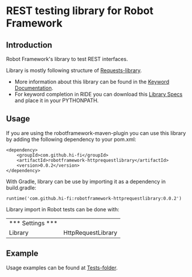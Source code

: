 # REST testing library for Robot Framework
Introduction
------------
Robot Framework's library to test REST interfaces.

Library is mostly following structure of [Requests-library](https://github.com/bulkan/robotframework-requests).

* More information about this library can be found in the
  [Keyword Documentation](http://search.maven.org/remotecontent?filepath=com/github/hi-fi/robotframework-httprequestlibrary/0.0.2/robotframework-httprequestlibrary-0.0.2.html).
* For keyword completion in RIDE you can download this
  [Library Specs](http://search.maven.org/remotecontent?filepath=com/github/hi-fi/robotframework-httprequestlibrary/0.0.2/robotframework-httprequestlibrary-0.0.2.xml)
  and place it in your PYTHONPATH.

Usage
-----
If you are using the robotframework-maven-plugin you can
use this library by adding the following dependency to 
your pom.xml:

    <dependency>
        <groupId>com.github.hi-fi</groupId>
        <artifactId>robotframework-httprequestlibrary</artifactId>
        <version>0.0.2</version>
    </dependency>
    
With Gradle, library can be use by importing it as a dependency in build.gradle:

    runtime('com.github.hi-fi:robotframework-httprequestlibrary:0.0.2')
    
Library import in Robot tests can be done with:

|                    |                                 |
| ----------------   | ------------------------------- | 
| *** Settings ***   |                                 |                 
| Library            | HttpRequestLibrary              |   
   
Example
-------
Usage examples can be found at [Tests-folder](/src/test/robotframework/acceptance).
